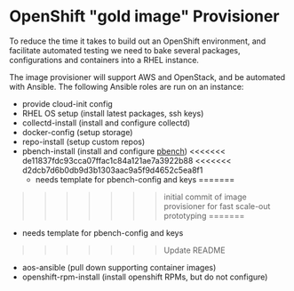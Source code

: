 # OpenShift "gold image" Provisioner

To reduce the time it takes to build out an OpenShift environment, and facilitate automated testing we need to bake several packages, configurations and containers into a RHEL instance.

The image provisioner will support AWS and OpenStack, and be automated with Ansible.  The following Ansible roles are run on an instance:

- provide cloud-init config
- RHEL OS setup (install latest packages, ssh keys)
- collectd-install (install and configure collectd)
- docker-config (setup storage)
- repo-install (setup custom repos)
- pbench-install (install and configure [pbench](https://github.com/distributed-system-analysis/pbench))
<<<<<<< de11837fdc93cca07ffac1c84a121ae7a3922b88
<<<<<<< d2dcb7d6b0db9d3b1303aac9a5f9d4652c5ea8f1
  - needs template for pbench-config and keys
=======
>>>>>>> initial commit of image provisioner for fast scale-out prototyping
=======
  - needs template for pbench-config and keys
>>>>>>> Update README
- aos-ansible (pull down supporting container images)
- openshift-rpm-install (install openshift RPMs, but do not configure)
